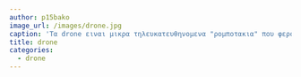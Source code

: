```yaml
---
author: p15bako
image_url: /images/drone.jpg
caption: 'Tα drone ειναι μικρα τηλευκατευθηνομενα "ρομποτακια" που φερουν μια καμερα στο κατω μερος τους για την ληψη εικονων η και βιντεο απο αποστασεις που ενα ατομο δεν μπορει να τις φτασει απο μονο του.'
title: drone 
categories:
  - drone
---
```

